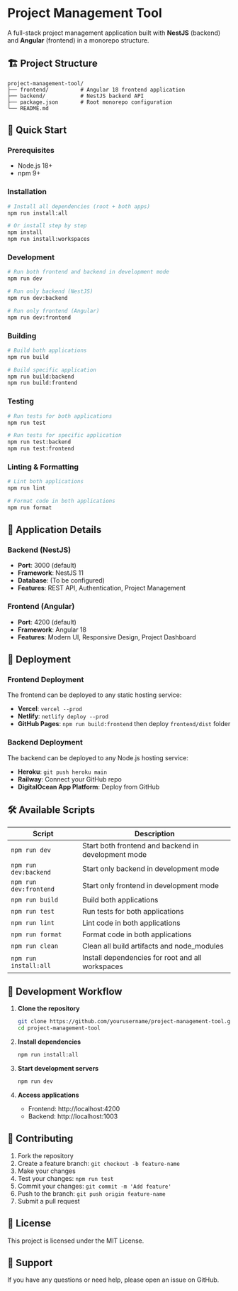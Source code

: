 # Project Management Tool

A full-stack project management application built with **NestJS** (backend) and **Angular** (frontend) in a monorepo structure.

## 🏗️ Project Structure

```
project-management-tool/
├── frontend/          # Angular 18 frontend application
├── backend/           # NestJS backend API
├── package.json       # Root monorepo configuration
└── README.md
```

## 🚀 Quick Start

### Prerequisites

- Node.js 18+
- npm 9+

### Installation

```bash
# Install all dependencies (root + both apps)
npm run install:all

# Or install step by step
npm install
npm run install:workspaces
```

### Development

```bash
# Run both frontend and backend in development mode
npm run dev

# Run only backend (NestJS)
npm run dev:backend

# Run only frontend (Angular)
npm run dev:frontend
```

### Building

```bash
# Build both applications
npm run build

# Build specific application
npm run build:backend
npm run build:frontend
```

### Testing

```bash
# Run tests for both applications
npm run test

# Run tests for specific application
npm run test:backend
npm run test:frontend
```

### Linting & Formatting

```bash
# Lint both applications
npm run lint

# Format code in both applications
npm run format
```

## 📁 Application Details

### Backend (NestJS)

- **Port**: 3000 (default)
- **Framework**: NestJS 11
- **Database**: (To be configured)
- **Features**: REST API, Authentication, Project Management

### Frontend (Angular)

- **Port**: 4200 (default)
- **Framework**: Angular 18
- **Features**: Modern UI, Responsive Design, Project Dashboard

## 🚀 Deployment

### Frontend Deployment

The frontend can be deployed to any static hosting service:

- **Vercel**: `vercel --prod`
- **Netlify**: `netlify deploy --prod`
- **GitHub Pages**: `npm run build:frontend` then deploy `frontend/dist` folder

### Backend Deployment

The backend can be deployed to any Node.js hosting service:

- **Heroku**: `git push heroku main`
- **Railway**: Connect your GitHub repo
- **DigitalOcean App Platform**: Deploy from GitHub

## 🛠️ Available Scripts

| Script                 | Description                                         |
| ---------------------- | --------------------------------------------------- |
| `npm run dev`          | Start both frontend and backend in development mode |
| `npm run dev:backend`  | Start only backend in development mode              |
| `npm run dev:frontend` | Start only frontend in development mode             |
| `npm run build`        | Build both applications                             |
| `npm run test`         | Run tests for both applications                     |
| `npm run lint`         | Lint code in both applications                      |
| `npm run format`       | Format code in both applications                    |
| `npm run clean`        | Clean all build artifacts and node_modules          |
| `npm run install:all`  | Install dependencies for root and all workspaces    |

## 🔧 Development Workflow

1. **Clone the repository**

   ```bash
   git clone https://github.com/yourusername/project-management-tool.git
   cd project-management-tool
   ```

2. **Install dependencies**

   ```bash
   npm run install:all
   ```

3. **Start development servers**

   ```bash
   npm run dev
   ```

4. **Access applications**
   - Frontend: http://localhost:4200
   - Backend: http://localhost:1003

## 📝 Contributing

1. Fork the repository
2. Create a feature branch: `git checkout -b feature-name`
3. Make your changes
4. Test your changes: `npm run test`
5. Commit your changes: `git commit -m 'Add feature'`
6. Push to the branch: `git push origin feature-name`
7. Submit a pull request

## 📄 License

This project is licensed under the MIT License.

## 🤝 Support

If you have any questions or need help, please open an issue on GitHub.

